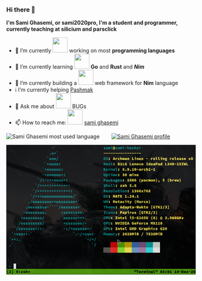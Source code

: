### Hi there 👋

<strong>I'm Sami Ghasemi, or sami2020pro, I'm a student and programmer, currently teaching at silicium and parsclick</strong>

- 🔭 I’m currently <img src="https://img.icons8.com/color/48/000000/work.png" width="40" height="40"> working on most **programming languages**
- 🌱 I’m currently learning <img src="https://img.icons8.com/color/48/000000/golang.png" width="40" height="40"> **Go** and **Rust** and ***Nim***
- 🧊 I’m currently building a <img src="https://img.icons8.com/color/48/000000/web.png" width="40" height="40"> web framework for **Nim** language
- ℹ️ I’m currently helping <a href="https://github.com/pashmaklang/pashmak" width="40" height="40">Pashmak</a>
- 💬 Ask me about <img src="https://img.icons8.com/color/48/000000/bug.png" width="40" height="40"> BUGs
- 📫 How to reach me: <img src="https://img.icons8.com/color/48/000000/twitter.png" width="40" height="40"> <a href="https://twitter.com/samipro80529617">sami ghasemi</a>

![Sami Ghasemi most used language](https://github-readme-stats.vercel.app/api/top-langs/?username=sami2020pro&theme=algolia) &nbsp;&nbsp;&nbsp;&nbsp;&nbsp;&nbsp; [![Sami Ghasemi profile](https://github-readme-stats.vercel.app/api?username=sami2020pro&theme=algolia)](https://github.com/anuraghazra/github-readme-stats)

<div>
  <img 
    src="os.png"
    alt="Smai Ghasemi | sami2020pro | GitHub"
    style="max-width:100%;"
  />
</div>

<!--- 😄 Pronouns: ...
- ⚡ Fun fact: ...
-->
<!--- 👯 I’m looking to collaborate on ...
- 🤔 I’m looking for help with ...-->
